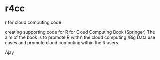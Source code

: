 r4cc
====

r for cloud computing code

creating supporting  code for R for Cloud Computing Book (Springer)
The aim of the book is to promote R within the cloud computing /Big Data use cases
and promote cloud computing within the R users.

Ajay

